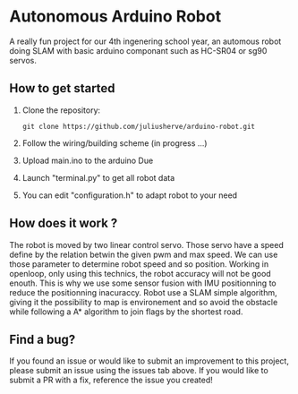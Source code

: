 # Autonomous Arduino Robot
A really fun project for our 4th ingenering school year, an automous robot doing SLAM with basic arduino componant such as HC-SR04 or sg90 servos.

## How to get started
1. Clone the repository:

   ```shell
   git clone https://github.com/juliusherve/arduino-robot.git
   ```
2. Follow the wiring/building scheme (in progress ...)
3. Upload main.ino to the arduino Due
4. Launch "terminal.py" to get all robot data
5. You can edit "configuration.h" to adapt robot to your need

## How does it work ?
   The robot is moved by two linear control servo. Those servo have a speed define by the relation betwin the given pwm and max speed. We can use those parameter to determine robot speed and so position. Working in openloop, only using this technics, the robot accuracy will not be good enouth. This is why we use some sensor fusion with IMU positionning to reduce the positionning inacuraccy. 
   Robot use a SLAM simple algorithm, giving it the possibility to map is environement and so avoid the obstacle while following a A* algorithm to join flags by the shortest road. 
   
## Find a bug?

If you found an issue or would like to submit an improvement to this project, please submit an issue using the issues tab above. If you would like to submit a PR with a fix, reference the issue you created!
